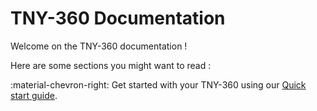 # TNY-360 Documentation

Welcome on the TNY-360 documentation !

Here are some sections you might want to read :

:material-chevron-right: Get started with your TNY-360 using our [Quick start guide](/TNY-360/usage/quick-start/).
